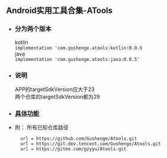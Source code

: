 ## Android实用工具合集-ATools

- ### 分为两个版本
     kotlin  
        `implementation 'com.gushenge.atools:kotlin:0.0.5 `  
     java  
        `implementation 'com.gushenge.atools:java:0.0.5'`
        
- ### 说明
    APP的targetSdkVersion应大于23  
    两个仓库的targetSdkVersion都为29
    

- ### [具体功能](https://github.com/Gushenge/Atools/wiki)
- 附：
所有已知仓库路径
        
	    url = https://github.com/Gushenge/Atools.git
	    url = https://git.dev.tencent.com/Gushenge/Atools.git
	    url = https://gitee.com/gzyyu/Atools.git